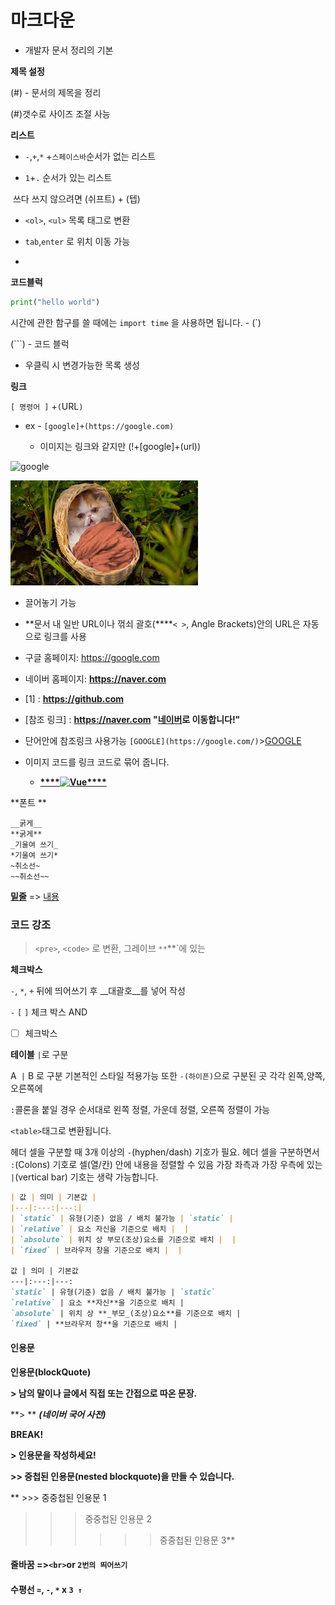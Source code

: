 # 마크다운

+ 개발자 문서 정리의 기본



**제목 설정**

(#) - 문서의 제목을 정리  

(#)갯수로 사이즈 조절 사능





**리스트**

+ `-`,`+`,`*` +`스페이스바`순서가 없는 리스트  



+ `1`+`.`  순서가 있는 리스트

​         쓰다 쓰지 않으려면  (쉬프트) + (텝)

+ `<ol>`, `<ul>` 목록 태그로 변환

+ `tab`,`enter` 로 위치 이동 가능
+ 





**코드블럭**



```python
print("hello world")
```

시간에 관한 함구를 쓸 때에는 `import time` 을 사용하면 됩니다. - (`)

(```) - 코드 블럭

- 우클릭 시  변경가능한 목록 생성



**링크**

`[ 명령어 ]` +`(`URL`)`

+ ex - `[google]+(https://google.com)`

  + 이미지는 링크와 같지만 (!+[google]+(url))

![google](C:/Users/enjoy/Desktop/cat.jpg)



![The Cat Raised by a Mouse - YouTube](markdown.assets/images.jpeg)



+ 끌어놓기 가능

+ **문서 내 일반 URL이나 꺾쇠 괄호(****`< >`, Angle Brackets)안의 URL은 자동으로 링크를 사용

+  구글 홈페이지: https://google.com

+  네이버 홈페이지: **<https://naver.com>** 

  [Dribbble link]: **https://dribbble.com**

+ [1] : **https://github.com** 

+ [참조 링크] : **https://naver.com "[네이버]()로 이동합니다!"**

+ 단어안에 참조링크 사용가능 `[GOOGLE](https://google.com/)`>[GOOGLE](https://google.com/)

+ 이미지 코드를 링크 코드로 묶어 줍니다.
  + **[****![Vue****](****/images/vue.png****)](****https://kr.vuejs.org/****)**



**폰트 **

```null
__굵게__
**굵게**
_기울여 쓰기_
*기울여 쓰기*
~취소선~
~~취소선~~
```



<u>**밑줄**</u>   => <u>  내용 </u>



### 코드 강조

> `<pre>`, `<code>` 로 변환, 그레이브 `**`**`에 있는





**체크박스**

`-`, `*`, `+` 뒤에 띄어쓰기 후 __대괄호__를 넣어 작성 

`-` `[` `]` 체크 박스 AND 

- [ ] 체크박스 

  



**테이블** `|`로 구분

A` |` B  로 구분 기본적인 스타일 적용가능 또한 `-(하이픈)`으로 구분된 곳 각각  왼쪽,양쪽,오른쪽에

 `:`콜론을 붙일 경우 순서대로 왼쪽 정렬, 가운데 정렬, 오른쪽 정렬이 가능

`<table>`태그로 변환됩니다.

헤더 셀을 구분할 때 3개 이상의 `-`(hyphen/dash) 기호가 필요.
헤더 셀을 구분하면서 `:`(Colons) 기호로 셀(열/칸) 안에 내용을 정렬할 수 있음
가장 좌측과 가장 우측에 있는 `|`(vertical bar) 기호는 생략 가능합니다.

``` markdown
| 값 | 의미 | 기본값 |
|---|:---:|---:|
| `static` | 유형(기준) 없음 / 배치 불가능 | `static` |
| `relative` | 요소 자신을 기준으로 배치 |  |
| `absolute` | 위치 상 부모(조상)요소를 기준으로 배치 |  |
| `fixed` | 브라우저 창을 기준으로 배치 |  |

값 | 의미 | 기본값
---|:---:|---:
`static` | 유형(기준) 없음 / 배치 불가능 | `static`
`relative` | 요소 **자신**을 기준으로 배치 |
`absolute` | 위치 상 **_부모_(조상)요소**를 기준으로 배치 |
`fixed` | **브라우저 창**을 기준으로 배치 |
```



#### 인용문 

**인용문(blockQuote)** 

**> 남의 말이나 글에서 직접 또는 간접으로 따온 문장.** 

**> ** **_(네이버 국어 사전)_** 

**BREAK!** 

**> 인용문을 작성하세요!** 

**>> 중첩된 인용문(nested blockquote)을 만들 수 있습니다.**

** >>> 중중첩된 인용문 1 

> >> 중중첩된 인용문 2 
> >>
> >> >>> 중중첩된 인용문 3**





#### 줄바꿈  =>`<br>`or `2번의 띄어쓰기`



#### 수평선  `=`, `-`, `*` x  `3 ↑`
